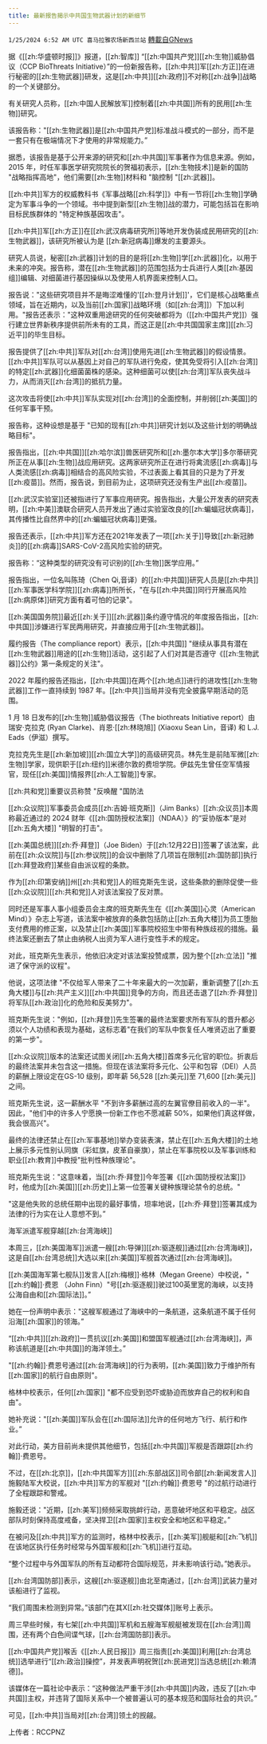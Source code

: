 ```yaml
---
title: 最新报告揭示中共国生物武器计划的新细节
---
```

`1/25/2024 6:52 AM UTC 喜马拉雅农场新西兰站` [轉載自GNews](https://gnews.org/articles/2251532)

据《[[zh:华盛顿时报]]》报道，[[zh:智库]] “[[zh:中国共产党]][[zh:生物]]威胁倡议（CCP BioThreats Initiative）”的一份新报告称，[[zh:中共]]军[[zh:方正]]在进行秘密的[[zh:生物武器]]研发，这是[[zh:中共]][[zh:政府]]不对称[[zh:战争]]战略的一个关键部分。

有关研究人员称，[[zh:中国人民解放军]]控制着[[zh:中共国]]所有的民用[[zh:生物]]研究。

该报告称："[[zh:生物武器]]是[[zh:中国共产党]]标准战斗模式的一部分，而不是一套只有在极端情况下才使用的非常规能力。”

据悉，该报告是基于公开来源的研究和[[zh:中共国]]军事著作为信息来源。例如，2015 年，时任军事医学研究院院长的贺福初表示，[[zh:生物技术]]是新的国防 "战略指挥高地"，他们需要[[zh:生物]]材料和 "脑控制 "[[zh:武器]]。

[[zh:中共]]军方的权威教科书《军事战略[[zh:科学]]》中有一节将[[zh:生物]]学确定为军事斗争的一个领域。书中提到新型[[zh:生物]]战的潜力，可能包括旨在影响目标民族群体的 "特定种族基因攻击"。

[[zh:中共]]军[[zh:方正]]在[[zh:武汉病毒研究所]]等地开发伪装成民用研究的[[zh:生物武器]]，该研究所被认为是 [[zh:新冠病毒]]爆发的主要源头。

研究人员说，秘密[[zh:武器]]计划的目的是将[[zh:生物]]学[[zh:武器]]化，以用于未来的冲突。报告称，潜在[[zh:生物武器]]的范围包括为士兵进行人类[[zh:基因组]]编辑、对细菌进行基因操纵以及使用人机界面来控制人口。

报告说："这些研究项目并不是晦涩难懂的'[[zh:登月计划]]'，它们是核心战略重点领域，旨在近期内，以及当前[[zh:国家]]战略环境（如[[zh:台湾]]）下加以利用。"报告还表示："这种双重用途研究的任何突破都将为（[[zh:中国共产党]]）强行建立世界新秩序提供前所未有的工具，而这正是[[zh:中共国国家主席]][[zh:习近平]]的毕生目标。

报告提供了[[zh:中共]]军队对[[zh:台湾]]使用先进[[zh:生物武器]]的假设情景。[[zh:中共]]军队可以从基因上对自己的军队进行免疫，使其免受将引入[[zh:台湾]]的特定[[zh:武器]]化细菌菌株的感染。这种细菌可以使[[zh:台湾]]军队丧失战斗力，从而消灭[[zh:台湾]]的抵抗力量。

这次攻击将使[[zh:中共]]军队实现对[[zh:台湾]]的全面控制，并削弱[[zh:美国]]的任何军事干预。

报告称，这种设想是基于 "已知的现有[[zh:中共]]研究计划以及这些计划的明确战略目标"。

报告指出，[[zh:中共国]][[zh:哈尔滨]]兽医研究所和[[zh:墨尔本大学]]多尔蒂研究所正在从事[[zh:生物]]战应用研究。这两家研究所正在进行将禽流感[[zh:病毒]]与人类流感[[zh:病毒]]相结合的高风险实验，不过表面上看其目的只是为了开发[[zh:疫苗]]。然而，报告说，到目前为止，这项研究还没有生产出[[zh:疫苗]]。

[[zh:武汉实验室]]还被指进行了军事应用研究。报告指出，大量公开发表的研究表明，[[zh:中美]]澳联合研究人员开发出了通过实验室改良的[[zh:蝙蝠冠状病毒]]，其传播性比自然界中的[[zh:蝙蝠冠状病毒]]更强。

报告还表示，[[zh:中共]]军方还在2021年发表了一项[[zh:关于]]导致[[zh:新冠肺炎]]的[[zh:病毒]]SARS-CoV-2高风险实验的研究。

报告称：“这种类型的研究没有可识别的[[zh:生物]]医学应用。”

报告指出，一位名叫陈琦（Chen Qi,音译）的[[zh:中共国]]研究人员是[[zh:中共]][[zh:军事医学科学院]][[zh:病毒]]所所长，"在与[[zh:中共国]]同行开展高风险[[zh:病原体]]研究方面有着可怕的记录"。

[[zh:美国国务院]]最近[[zh:关于]][[zh:武器]]条约遵守情况的年度报告指出，[[zh:中共国]]涉嫌进行军民两用研究，并直接应用于[[zh:生物武器]]。

履约报告（The compliance report）表示，[[zh:中共国]] "继续从事具有潜在[[zh:生物武器]]用途的[[zh:生物]]活动，这引起了人们对其是否遵守《[[zh:生物武器]]公约》第一条规定的关注"。

2022 年履约报告还指出，[[zh:中共国]]在两个[[zh:地点]]进行的进攻性[[zh:生物武器]]工作一直持续到 1987 年。[[zh:中共]]当局并没有完全披露早期活动的范围。

1 月 18 日发布的[[zh:生物]]威胁倡议报告（The biothreats Initiative report）由瑞安·克拉克 (Ryan Clarke)、肖恩·[[zh:林晓旭]] (Xiaoxu Sean Lin，音译) 和 L.J. Eads（伊滋）撰写。

克拉克先生是[[zh:新加坡]][[zh:国立大学]]的高级研究员。林先生是前陆军微[[zh:生物]]学家，现供职于[[zh:纽约]]米德尔敦的费坦学院。伊兹先生曾任空军情报官，现任[[zh:美国]]情报界[[zh:人工智能]]专家。

[[zh:共和党]]重要议员称赞 "反唤醒 "国防法

[[zh:众议院]]军事委员会成员[[zh:吉姆·班克斯]]（Jim Banks）[[zh:众议员]]本周称最近通过的 2024 财年《[[zh:国防授权法案]]（NDAA）》的“妥协版本”是对[[zh:五角大楼]] "明智的打击"。

[[zh:美国总统]][[zh:乔·拜登]]（Joe Biden）于[[zh:12月22日]]签署了该法案，此前在[[zh:众议院]]与[[zh:参议院]]的会议中删除了几项旨在限制[[zh:国防部]]执行[[zh:拜登政府]]某些自由派议程的条款。

作为[[zh:印第安纳]]州[[zh:共和党]]人的班克斯先生说，这些条款的删除促使一些[[zh:众议院]][[zh:共和党]]人对该法案投了反对票。

同时还是军事人事小组委员会主席的班克斯先生在《[[zh:美国]]心灵（American Mind）》杂志上写道，该法案中被放弃的条款包括防止[[zh:五角大楼]]为员工堕胎支付费用的修正案，以及禁止[[zh:美国]]军事院校招生中带有种族歧视的措施。最终法案还删去了禁止由纳税人出资为军人进行变性手术的规定。

对此，班克斯先生表示，他依旧决定对该法案投赞成票，因为整个[[zh:立法]] "推进了保守派的议程"。

他说，这项法律 "不仅给军人带来了二十年来最大的一次加薪，重新调整了[[zh:五角大楼]]与[[zh:共产主义]][[zh:中共国]]竞争的方向，而且还击退了[[zh:乔·拜登]]将军队[[zh:政治]]化的危险和反美努力"。

班克斯先生说："例如，[[zh:拜登]]先生签署的最终法案要求所有军队的晋升都必须以个人功绩和表现为基础，这标志着"在我们的军队中恢复任人唯贤迈出了重要的第一步"。

[[zh:众议院]]版本的法案还试图关闭[[zh:五角大楼]]首席多元化官的职位。折衷后的最终法案并未包含这一措施。但现在该法案将多元化、公平和包容（DEI）人员的薪酬上限设定在GS-10 级别，即年薪 56,528 [[zh:美元]]至 71,600 [[zh:美元]]之间。

班克斯先生说，这一薪酬水平 "不到许多薪酬过高的左翼官僚目前收入的一半"。因此，"他们中的许多人宁愿换一份新工作也不愿减薪 50%，如果他们真这样做，我会很高兴"。

最终的法律还禁止在[[zh:军事基地]]举办变装表演，禁止在[[zh:五角大楼]]的土地上展示多元性别认同旗（彩虹旗，皮革自豪旗），禁止在军事院校以及军事训练和职业[[zh:教育]]中教授"批判性种族理论"。

班克斯先生说："这意味着，当[[zh:乔·拜登]]今年签署《[[zh:国防授权法案]]》时，他成为[[zh:美国]][[zh:历史]]上第一位签署关键种族理论禁令的总统。"

"这是他失败的总统任期中出现的最好事情，坦率地说，[[zh:乔·拜登]]签署其成为法律的行为实在让人意想不到。”

海军派遣军舰穿越[[zh:台湾海峡]]

本周三，[[zh:美国海军]]派遣一艘[[zh:导弹]][[zh:驱逐舰]]通过[[zh:台湾海峡]]，这是自[[zh:台湾总统]]大选以来[[zh:美国]]军舰首次通过[[zh:台湾海峡]]。

[[zh:美国海军第七舰队]]发言人[[zh:梅根]]·格林（Megan Greene）中校说，"[[zh:约翰]]·费恩 （John Finn）"号[[zh:驱逐舰]]驶过100英里宽的海峡，以支持公海自由和[[zh:国际法]]。”

她在一份声明中表示："这艘军舰通过了海峡中的一条航道，这条航道不属于任何沿海[[zh:国家]]的领海。”

“[[zh:中共]][[zh:政府]]一贯抗议[[zh:美国]]和盟国军舰通过[[zh:台湾海峡]]，声称该航道是[[zh:中共国]]的海洋领土。”

"[[zh:约翰]]·费恩号通过[[zh:台湾海峡]]的行为表明，[[zh:美国]]致力于维护所有[[zh:国家]]的航行自由原则"。

格林中校表示，任何[[zh:国家]] "都不应受到恐吓或胁迫而放弃自己的权利和自由"。

她补充说："[[zh:美国]]军队会在[[zh:国际法]]允许的任何地方飞行、航行和作业。”

对此行动，美方目前尚未提供其他细节，包括[[zh:中共国]]军舰是否跟踪[[zh:约翰]]·费恩号。

不过，在[[zh:北京]]，[[zh:中共国军方]][[zh:东部战区]]司令部[[zh:新闻发言人]]施毅陆军大校说，[[zh:中共]]军方的军舰对 "[[zh:约翰]]·费恩号 "的过航行动进行了全程跟踪和警戒。

施毅还说："近期，[[zh:美军]]频频采取挑衅行动，恶意破坏地区和平稳定。战区部队时刻保持高度戒备，坚决捍卫[[zh:国家]]主权安全和地区和平稳定。”

在被问及[[zh:中共]]军方的监测时，格林中校表示，[[zh:美军]]舰艇和[[zh:飞机]]在该地区执行任务时经常与外国军舰和[[zh:飞机]]进行互动。

“整个过程中与外国军队的所有互动都符合国际规范，并未影响该行动。”她表示。

[[zh:台湾国防部]]表示，这艘[[zh:驱逐舰]]由北至南通过，[[zh:台湾]]武装力量对该船进行了监视。

“我们周围未检测到异常。”该部门在其X[[zh:社交媒体]]账号上表示。

周三早些时候，有七架[[zh:中共国]]军机和五艘海军舰艇被发现在[[zh:台湾]]周围，还有两个白色间谍气球，[[zh:台湾国防部]]表示。

[[zh:中国共产党]]喉舌《[[zh:人民日报]]》周三指责[[zh:美国]]利用[[zh:台湾总统]]选举进行“[[zh:政治]]操控”，并发表声明祝贺[[zh:民进党]]当选总统[[zh:赖清德]]。

该媒体在一篇社论中表示：“这种做法严重干涉[[zh:中共国]]内政，违反了[[zh:中共国]]主权，并违背了国际关系中一个被普遍认可的基本规范和国际社会的共识。”

可见，[[zh:中共]]当局对[[zh:台湾]]领土的觊觎。

上传者：RCCPNZ
